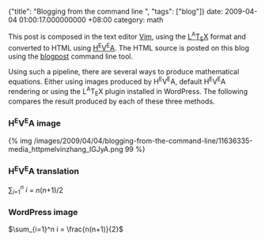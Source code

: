 {"title": "Blogging from the command line  ", "tags": ["blog"]}
date: 2009-04-04 01:00:17.000000000 +08:00
category: math

This post is composed in the text editor [Vim](http://www.vim.org), using the <a href="http://www.latex-project.org/">L<sup>A</sup>T<sub>E</sub>X</a> format and converted to HTML using <a href="http://hevea.inria.fr/">H<sup>E</sup>V<sup>E</sup>A</a>. The HTML source is posted on this blog using the [blogpost](http://srackham.wordpress.com/blogpost1/) command line tool.<p>Using such a pipeline, there are several ways to produce mathematical equations. Either using images produced by H<sup>E</sup>V<sup>E</sup>A, default H<sup>E</sup>V<sup>E</sup>A rendering or using the L<sup>A</sup>T<sub>E</sub>X plugin installed in WordPress. The following compares the result produced by each of these three methods.

### H<sup>E</sup>V<sup>E</sup>A image
{% img /images/2009/04/04/blogging-from-the-command-line/11636335-media_httpmelvinzhang_lGJyA.png 99 %}

### H<sup>E</sup>V<sup>E</sup>A translation
∑<sub><i>i</i>=1</sub><i><sup>n</sup> i</i> = <i>n</i>(<i>n</i>+1)/2

### WordPress image
$\sum_{i=1}^n i = \frac{n(n+1)}{2}$
